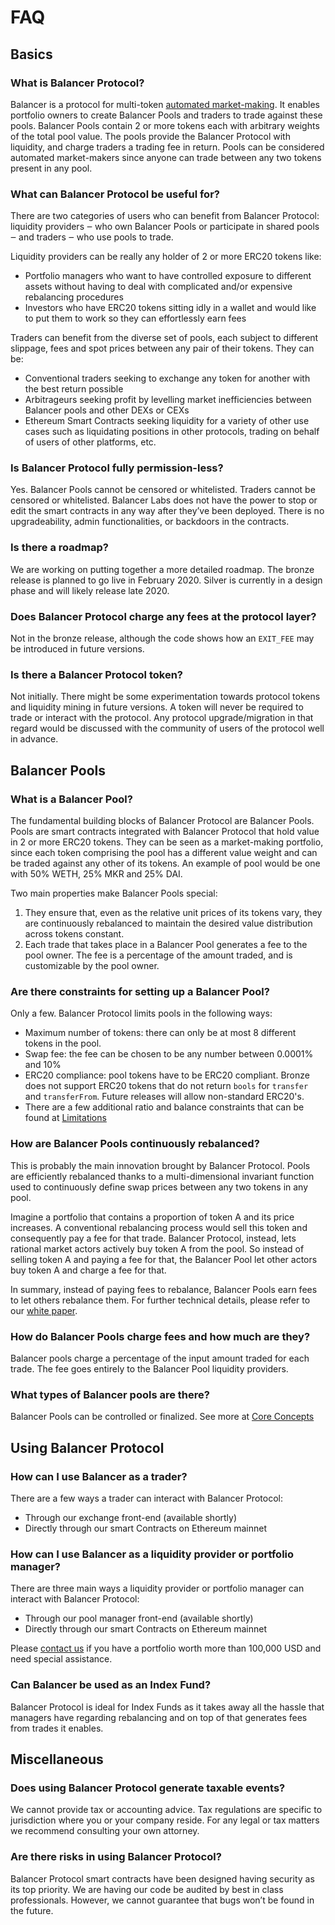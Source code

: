 # FAQ

## Basics

### What is Balancer Protocol?

Balancer is a protocol for multi-token [automated market-making](../protocol/background.md). It enables portfolio owners to create Balancer Pools and traders to trade against these pools. Balancer Pools contain 2 or more tokens each with arbitrary weights of the total pool value. The pools provide the Balancer Protocol with liquidity, and charge traders a trading fee in return. Pools can be considered automated market-makers since anyone can trade between any two tokens present in any pool.

### What can Balancer Protocol be useful for?

There are two categories of users who can benefit from Balancer Protocol: liquidity providers ‒ who own Balancer Pools or participate in shared pools ‒ and traders ‒ who use pools to trade.

Liquidity providers can be really any holder of 2 or more ERC20 tokens like:

* Portfolio managers who want to have controlled exposure to different assets without having to deal with complicated and/or expensive rebalancing procedures 
* Investors who have ERC20 tokens sitting idly in a wallet and would like to put them to work so they can effortlessly earn fees 

Traders can benefit from the diverse set of pools, each subject to different slippage, fees and spot prices between any pair of their tokens. They can be:

* Conventional traders seeking to exchange any token for another with the best return possible 
* Arbitrageurs seeking profit by levelling market inefficiencies between Balancer pools and other DEXs or CEXs 
* Ethereum Smart Contracts seeking liquidity for a variety of other use cases such as liquidating positions in other protocols, trading on behalf of users of other platforms, etc. 

### Is Balancer Protocol fully permission-less?

Yes. Balancer Pools cannot be censored or whitelisted. Traders cannot be censored or whitelisted. Balancer Labs does not have the power to stop or edit the smart contracts in any way after they’ve been deployed. There is no upgradeability, admin functionalities, or backdoors in the contracts.

### Is there a roadmap?

We are working on putting together a more detailed roadmap. The bronze release is planned to go live in February 2020. Silver is currently in a design phase and will likely release late 2020.

### Does Balancer Protocol charge any fees at the protocol layer?

Not in the bronze release, although the code shows how an `EXIT_FEE` may be introduced in future versions.

### Is there a Balancer Protocol token?

Not initially. There might be some experimentation towards protocol tokens and liquidity mining in future versions. A token will never be required to trade or interact with the protocol. Any protocol upgrade/migration in that regard would be discussed with the community of users of the protocol well in advance.

## Balancer Pools

### What is a Balancer Pool?

The fundamental building blocks of Balancer Protocol are Balancer Pools. Pools are smart contracts integrated with Balancer Protocol that hold value in 2 or more ERC20 tokens. They can be seen as a market-making portfolio, since each token comprising the pool has a different value weight and can be traded against any other of its tokens. An example of pool would be one with 50% WETH, 25% MKR and 25% DAI.

Two main properties make Balancer Pools special:

1. They ensure that, even as the relative unit prices of its tokens vary, they are continuously rebalanced to maintain the desired value distribution across tokens constant. 
2. Each trade that takes place in a Balancer Pool generates a fee to the pool owner. The fee is a percentage of the amount traded, and is customizable by the pool owner. 

### Are there constraints for setting up a Balancer Pool?

Only a few. Balancer Protocol limits pools in the following ways:

* Maximum number of tokens: there can only be at most 8 different tokens in the pool.
* Swap fee: the fee can be chosen to be any number between 0.0001% and 10% 
* ERC20 compliance: pool tokens have to be ERC20 compliant. Bronze does not support ERC20 tokens that do not return `bools` for `transfer` and `transferFrom`. Future releases will allow non-standard ERC20's.
* There are a few additional ratio and balance constraints that can be found at [Limitations](../protocol/limitations.md)

### How are Balancer Pools continuously rebalanced?

This is probably the main innovation brought by Balancer Protocol. Pools are efficiently rebalanced thanks to a multi-dimensional invariant function used to continuously define swap prices between any two tokens in any pool.

Imagine a portfolio that contains a proportion of token A and its price increases. A conventional rebalancing process would sell this token and consequently pay a fee for that trade. Balancer Protocol, instead, lets rational market actors actively buy token A from the pool. So instead of selling token A and paying a fee for that, the Balancer Pool let other actors buy token A and charge a fee for that.

In summary, instead of paying fees to rebalance, Balancer Pools earn fees to let others rebalance them. For further technical details, please refer to our [white paper](https://balancer.finance/whitepaper.html).

### How do Balancer Pools charge fees and how much are they?

Balancer pools charge a percentage of the input amount traded for each trade. The fee goes entirely to the Balancer Pool liquidity providers.

### What types of Balancer pools are there?

Balancer Pools can be controlled or finalized. See more at [Core Concepts](../protocol/concepts.md)

## Using Balancer Protocol

### How can I use Balancer as a trader?

There are a few ways a trader can interact with Balancer Protocol:

* Through our exchange front-end \(available shortly\)
* Directly through our smart Contracts on Ethereum mainnet

### How can I use Balancer as a liquidity provider or portfolio manager?

There are three main ways a liquidity provider or portfolio manager can interact with Balancer Protocol:

* Through our pool manager front-end \(available shortly\)
* Directly through our smart Contracts on Ethereum mainnet

Please [contact us](mailto:contact@balancer.finace) if you have a portfolio worth more than 100,000 USD and need special assistance.

### Can Balancer be used as an Index Fund?

Balancer Protocol is ideal for Index Funds as it takes away all the hassle that managers have regarding rebalancing and on top of that generates fees from trades it enables.

## Miscellaneous

### Does using Balancer Protocol generate taxable events?

We cannot provide tax or accounting advice. Tax regulations are specific to jurisdiction where you or your company reside. For any legal or tax matters we recommend consulting your own attorney.

### Are there risks in using Balancer Protocol?

Balancer Protocol smart contracts have been designed having security as its top priority. We are having our code be audited by best in class professionals. However, we cannot guarantee that bugs won’t be found in the future.

